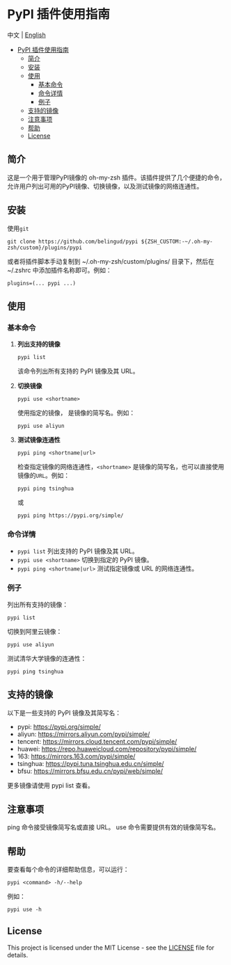 # PyPI 插件使用指南

中文 | [English](./README_en.md)

<!-- TOC -->
* [PyPI 插件使用指南](#pypi-插件使用指南)
  * [简介](#简介)
  * [安装](#安装)
  * [使用](#使用)
    * [基本命令](#基本命令)
    * [命令详情](#命令详情)
    * [例子](#例子)
  * [支持的镜像](#支持的镜像)
  * [注意事项](#注意事项)
  * [帮助](#帮助)
  * [License](#license)
<!-- TOC -->

## 简介

这是一个用于管理PyPI镜像的 oh-my-zsh 插件。该插件提供了几个便捷的命令，允许用户列出可用的PyPI镜像、切换镜像，以及测试镜像的网络连通性。

## 安装

使用`git`

```shell
git clone https://github.com/belingud/pypi ${ZSH_CUSTOM:-~/.oh-my-zsh/custom}/plugins/pypi
```

或者将插件脚本手动复制到 ~/.oh-my-zsh/custom/plugins/ 目录下，然后在 ~/.zshrc 中添加插件名称即可。例如：

```shell
plugins=(... pypi ...)
```

## 使用

### 基本命令

1. **列出支持的镜像**

    ```shell
    pypi list
    ```
   该命令列出所有支持的 PyPI 镜像及其 URL。

2. **切换镜像**

    ```shell
    pypi use <shortname>
    ```

   使用指定的镜像，<shortname> 是镜像的简写名。例如：

    ```shell
    pypi use aliyun
    ```

3. **测试镜像连通性**

   ```shell
   pypi ping <shortname|url>
   ```

   检查指定镜像的网络连通性，`<shortname>` 是镜像的简写名，也可以直接使用镜像的`URL`。例如：

   ```shell
   pypi ping tsinghua
   ```
   或

   ```shell
   pypi ping https://pypi.org/simple/
   ```

### 命令详情

- `pypi list` 列出支持的 PyPI 镜像及其 URL。
- `pypi use <shortname>` 切换到指定的 PyPI 镜像。
- `pypi ping <shortname|url>` 测试指定镜像或 URL 的网络连通性。

### 例子

列出所有支持的镜像：

```shell
pypi list
```

切换到阿里云镜像：

```shell
pypi use aliyun
```

测试清华大学镜像的连通性：

```shell
pypi ping tsinghua
```

## 支持的镜像

以下是一些支持的 PyPI 镜像及其简写名：

- pypi: https://pypi.org/simple/
- aliyun: https://mirrors.aliyun.com/pypi/simple/
- tencent: https://mirrors.cloud.tencent.com/pypi/simple/
- huawei: https://repo.huaweicloud.com/repository/pypi/simple/
- 163: https://mirrors.163.com/pypi/simple/
- tsinghua: https://pypi.tuna.tsinghua.edu.cn/simple/
- bfsu: https://mirrors.bfsu.edu.cn/pypi/web/simple/

更多镜像请使用 pypi list 查看。

## 注意事项

ping 命令接受镜像简写名或直接 URL。
use 命令需要提供有效的镜像简写名。

## 帮助

要查看每个命令的详细帮助信息，可以运行：

```shell
pypi <command> -h/--help
```

例如：

```shell
pypi use -h
```

## License

This project is licensed under the MIT License - see the [LICENSE](LICENSE) file for details.
